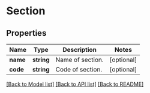 # Section

## Properties
Name | Type | Description | Notes
------------ | ------------- | ------------- | -------------
**name** | **string** | Name of section. | [optional] 
**code** | **string** | Code of section. | [optional] 

[[Back to Model list]](../README.md#documentation-for-models) [[Back to API list]](../README.md#documentation-for-api-endpoints) [[Back to README]](../README.md)


